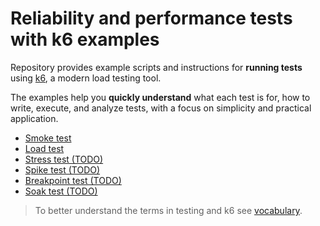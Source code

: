 # Reliability and performance tests with k6 examples

Repository provides example scripts and instructions for **running tests** using [k6](https://k6.io/), a modern load testing tool.

The examples help you **quickly understand** what each test is for, how to write, execute, and analyze tests, with a focus on simplicity and practical application.

- [Smoke test](smoke-test/text.md)
- [Load test](load-test/text.md)
- [Stress test (TODO)]()
- [Spike test (TODO)]()
- [Breakpoint test (TODO)]()
- [Soak test (TODO)]()

> To better understand the terms in testing and k6 see [vocabulary](vocabulary.md).

<!--
- performance tests
    significant number of users
- stress tests
- spike tests
-->